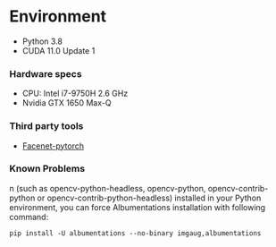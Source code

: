 # Environment
- Python 3.8
- CUDA 11.0 Update 1
  
### Hardware specs
- CPU: Intel i7-9750H 2.6 GHz
- Nvidia GTX 1650 Max-Q

### Third party tools
- [Facenet-pytorch](https://github.com/timesler/facenet-pytorch)


### Known Problems
n (such as opencv-python-headless, opencv-python, opencv-contrib-python or opencv-contrib-python-headless) installed 
in your Python environment, you can force Albumentations installation with following command:

```shell script
pip install -U albumentations --no-binary imgaug,albumentations
```